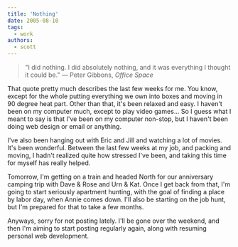 ```yaml
---
title: 'Nothing'
date: 2005-08-10
tags:
  - work
authors:
  - scott
---
```


> "I did nothing. I did absolutely nothing, and it was everything I thought it could be." — Peter Gibbons, _Office Space_

That quote pretty much describes the last few weeks for me. You know, except for the whole putting everything we own into boxes and moving in 90 degree heat part. Other than that, it's been relaxed and easy. I haven't been on my computer much, except to play video games... So I guess what I meant to say is that I've been on my computer non-stop, but I haven't been doing web design or email or anything.

I've also been hanging out with Eric and Jill and watching a lot of movies. It's been wonderful. Between the last few weeks at my job, and packing and moving, I hadn't realized quite how stressed I've been, and taking this time for myself has really helped.

Tomorrow, I'm getting on a train and headed North for our anniversary camping trip with Dave & Rose and Urn & Kat. Once I get back from that, I'm going to start seriously apartment hunting, with the goal of finding a place by labor day, when Annie comes down. I'll also be starting on the job hunt, but I'm prepared for that to take a few months.

Anyways, sorry for not posting lately. I'll be gone over the weekend, and then I'm aiming to start posting regularly again, along with resuming personal web development.
